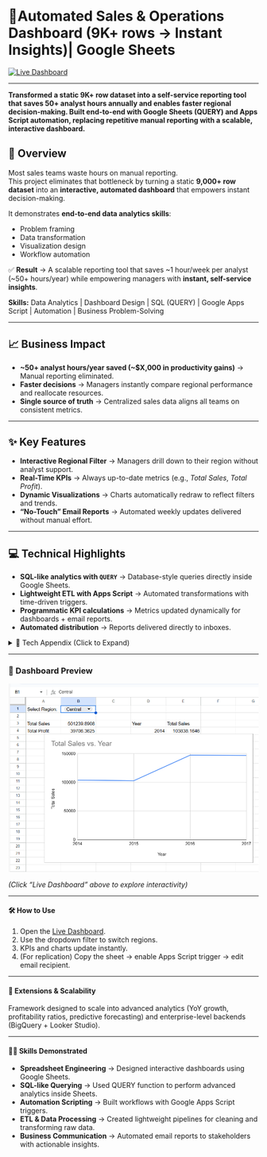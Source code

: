 # 🚀Automated Sales & Operations Dashboard (9K+ rows → Instant Insights)| Google Sheets

[![Live Dashboard](https://img.shields.io/badge/🔗-Live%20Dashboard-blue)](https://docs.google.com/spreadsheets/d/1uYhdP-HLEO9rGaw8a_adH9PUFRhoJjzh5_HuPwkFbCU/edit?usp=sharing)

---
**Transformed a static 9K+ row dataset into a self-service reporting tool that saves 50+ analyst hours annually and enables faster regional decision-making.
Built end-to-end with Google Sheets (QUERY) and Apps Script automation, replacing repetitive manual reporting with a scalable, interactive dashboard.**

## 📌 Overview  

Most sales teams waste hours on manual reporting.  
This project eliminates that bottleneck by turning a static **9,000+ row dataset** into an **interactive, automated dashboard** that empowers instant decision-making.  

It demonstrates **end-to-end data analytics skills**:  
- Problem framing  
- Data transformation  
- Visualization design  
- Workflow automation  

✅ **Result** → A scalable reporting tool that saves ~1 hour/week per analyst (~50+ hours/year) while empowering managers with **instant, self-service insights**.  

**Skills:** Data Analytics | Dashboard Design | SQL (QUERY) | Google Apps Script | Automation | Business Problem-Solving  


---

## 📈 Business Impact 
- **~50+ analyst hours/year saved (~$X,000 in productivity gains)** → Manual reporting eliminated.  
- **Faster decisions** → Managers instantly compare regional performance and reallocate resources.  
- **Single source of truth** → Centralized sales data aligns all teams on consistent metrics.  

---

## ✨ Key Features  
- **Interactive Regional Filter** → Managers drill down to their region without analyst support.  
- **Real-Time KPIs** → Always up-to-date metrics (e.g., *Total Sales*, *Total Profit*).  
- **Dynamic Visualizations** → Charts automatically redraw to reflect filters and trends.  
- **“No-Touch” Email Reports** → Automated weekly updates delivered without manual effort.  

---

## 💻 Technical Highlights  
- **SQL-like analytics with `QUERY`** → Database-style queries directly inside Google Sheets.  
- **Lightweight ETL with Apps Script** → Automated transformations with time-driven triggers.  
- **Programmatic KPI calculations** → Metrics updated dynamically for dashboards + email reports.  
- **Automated distribution** → Reports delivered directly to inboxes.  


<details>
<summary>📂 Tech Appendix (Click to Expand)</summary>

### QUERY Function Examples
```sql
-- Total Sales
=QUERY('Raw Data'!A:U, "SELECT SUM(R) WHERE M = '"&B1&"' LABEL SUM(R) ''")

-- Total Profit
=QUERY('Raw Data'!A:U, "SELECT SUM(U) WHERE M = '"&B1&"' LABEL SUM(U) ''")

-- Dynamic Chart Data
=QUERY('Raw Data'!A:U, "SELECT YEAR(C), SUM(R) 
 WHERE M = '"&B1&"' 
 GROUP BY YEAR(C) 
 ORDER BY YEAR(C) 
 LABEL YEAR(C) 'Year', SUM(R) 'Total Sales'")
```
### Google Apps Script for Automation
```
/**
 * Calculates total sales for a given region
 * and sends a summary report via email.
 */
function sendSalesReport(regionName = "Central") {
  const SHEET_NAME = "Raw Data";
  const sheet = SpreadsheetApp.getActiveSpreadsheet().getSheetByName(SHEET_NAME);
  const data = sheet.getDataRange().getValues();
  let regionSales = 0;

  for (let i = 1; i < data.length; i++) { // skip header row
    const row = data[i];
    const region = row[12]; // Column M
    const sales = Number(row[17]) || 0; // Column R
    if (region === regionName) {
      regionSales += sales;
    }
  }

  const recipient = "your_email@example.com";
  const subject = `Automated Weekly Sales Report: ${regionName} Region`;
  const body = `This is your automated weekly report.\n\n` +
               `Total sales for the ${regionName} region are: $${regionSales.toFixed(2)}`;

  MailApp.sendEmail(recipient, subject, body);
}

```
</details>

---

### 📸 Dashboard Preview

![Dashboard Screenshot](https://raw.githubusercontent.com/Naseem-DataAnalytics/Interactive-Sales-Dashboard-Google-Sheets/main/Dashboard%20Screenshot.png)

*(Click “Live Dashboard” above to explore interactivity)*  

---

#### 🛠 How to Use

1. Open the [Live Dashboard](https://docs.google.com/spreadsheets/d/1uYhdP-HLEO9rGaw8a_adH9PUFRhoJjzh5_HuPwkFbCU/edit?usp=sharing).  
2. Use the dropdown filter to switch regions.  
3. KPIs and charts update instantly.  
4. (For replication) Copy the sheet → enable Apps Script trigger → edit email recipient.

---   

#### 🔮 Extensions & Scalability
Framework designed to scale into advanced analytics (YoY growth, profitability ratios, predictive forecasting) and enterprise-level backends (BigQuery + Looker Studio).

---
#### 🧑‍💻 Skills Demonstrated  
- **Spreadsheet Engineering** → Designed interactive dashboards using Google Sheets.  
- **SQL-like Querying** → Used QUERY function to perform advanced analytics inside Sheets.  
- **Automation Scripting** → Built workflows with Google Apps Script triggers.  
- **ETL & Data Processing** → Created lightweight pipelines for cleaning and transforming raw data.  
- **Business Communication** → Automated email reports to stakeholders with actionable insights.  






